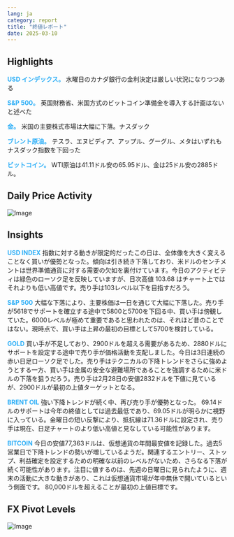 ```yaml
---
lang: ja
category: report
title: "終値レポート"
date: 2025-03-10
---
```



<h2>Highlights</h2>
<strong style="color: #2caef7;">USD インデックス。</strong> 水曜日のカナダ銀行の金利決定は厳しい状況になりつつある

<strong style="color: #2caef7;">S&P 500。</strong> 英国財務省、米国方式のビットコイン準備金を導入する計画はないと述べた

<strong style="color: #2caef7;">金。</strong> 米国の主要株式市場は大幅に下落。ナスダック

<strong style="color: #2caef7;">ブレント原油。</strong> テスラ、エヌビディア、アップル、グーグル、メタはいずれもナスダック指数を下回った

<strong style="color: #2caef7;">ビットコイン。</strong> WTI原油は41.11ドル安の65.95ドル、金は25ドル安の2885ドル。



<h2>Daily Price Activity</h2>
<img src="https://markleighedu.github.io/img/Mar-2025/10-Mar-2025/price.jpg" alt="Image"/>

<h2>Insights</h2>
<strong style="color: #2caef7;">USD INDEX</strong> 指数に対する動きが限定的だったこの日は、全体像を大きく変えることなく買いが優勢となった。傾向は引き続き下落しており、米ドルのセンチメントは世界準備通貨に対する需要の欠如を裏付けています。今日のアクティビティは緑色のローソク足を反映していますが、日次高値 103.68 はチャート上ではそれよりも低い高値です。売り手は103レベル以下を目指すだろう。

<strong style="color: #2caef7;">S&P 500</strong> 大幅な下落により、主要株価は一日を通じて大幅に下落した。売り手が5618でサポートを確立する途中で5800と5700を下回る中、買い手は傍観していた。6000レベルが極めて重要であると思われたのは、それほど昔のことではない。現時点で、買い手は上昇の最初の目標として5700を検討している。

<strong style="color: #2caef7;">GOLD</strong> 買い手が不足しており、2900ドルを超える需要があるため、2880ドルにサポートを設定する途中で売り手が価格活動を支配しました。今日は3日連続の赤い日足ローソク足でした。売り手はテクニカルの下降トレンドをさらに強めようとする一方、買い手は金属の安全な避難場所であることを強調するために米ドルの下落を狙うだろう。売り手は2月28日の安値2832ドルを下値に見ているが、2900ドルが最初の上値ターゲットとなる。

<strong style="color: #2caef7;">BRENT OIL</strong> 強い下降トレンドが続く中、再び売り手が優勢となった。 69.14ドルのサポートは今年の終値としては過去最低であり、69.05ドルが明らかに視野に入っている。金曜日の短い反撃により、抵抗線は71.36ドルに設定され、売り手は現在、日足チャートのより低い高値と見なしている可能性があります。

<strong style="color: #2caef7;">BITCOIN</strong> 今日の安値77,363ドルは、仮想通貨の年間最安値を記録した。過去5営業日で下降トレンドの勢いが増しているようだ。関連するエントリー、ストップ、利益確定を設定するための明確な以前のレベルがないため、さらなる下落が続く可能性があります。注目に値するのは、先週の日曜日に見られたように、週末の活動に大きな動きがあり、これは仮想通貨市場が年中無休で開いているという側面です。 80,000ドルを超えることが最初の上値目標です。



<h2>FX Pivot Levels</h2>
<img src="https://markleighedu.github.io/img/Mar-2025/10-Mar-2025/pivot.jpg" alt="Image"/>